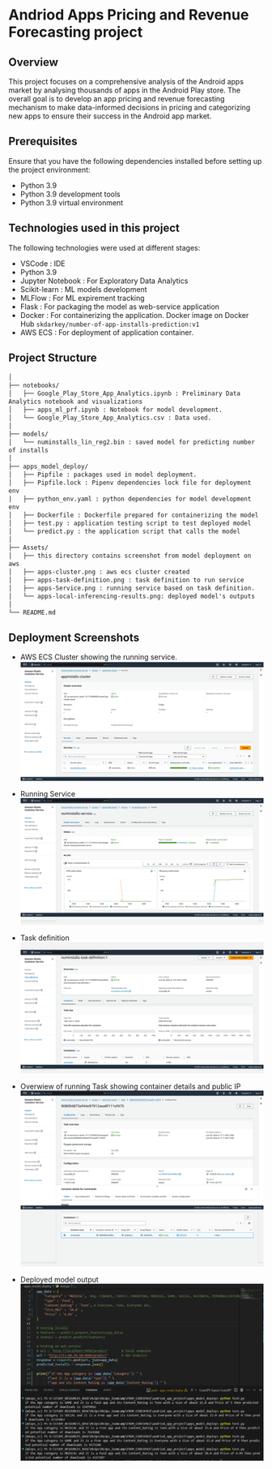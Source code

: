# Andriod Apps Pricing and Revenue Forecasting project

## Overview
This project focuses on a comprehensive analysis of the Android apps market by analysing thousands of apps in the Android Play store. The overall goal is to develop an app pricing and revenue forecasting mechanism to make data-informed decisions in pricing and categorizing new apps to ensure their success in the Android app market.

## Prerequisites
Ensure that you have the following dependencies installed before setting up the project environment:
- Python 3.9
- Python 3.9 development tools
- Python 3.9 virtual environment

## Technologies used in this project
The following technologies were used at different stages:
- VSCode : IDE
- Python 3.9 
- Jupyter Notebook : For Exploratory Data Analytics 
- Scikit-learn : ML models development
- MLFlow : For ML expirement tracking 
- Flask : For packaging the model as web-service application
- Docker : For containerizing the application. Docker image on Docker Hub `skdarkey/number-of-app-installs-prediction:v1`
- AWS ECS : For deployment of application container.

## Project Structure
```
│
├── notebooks/
│   ├── Google_Play_Store_App_Analytics.ipynb : Preliminary Data Analytics notebook and visualizations
│   ├── apps_ml_prf.ipynb : Notebook for model development.
│   └── Google_Play_Store_App_Analytics.csv : Data used.
│
├── models/
│   └── numinstalls_lin_reg2.bin : saved model for predicting number of installs
│
├── apps_model_deploy/
│   ├── Pipfile : packages used in model deployment.
│   ├── Pipfile.lock : Pipenv dependencies lock file for deployment env
|   ├── python_env.yaml : python dependencies for model development env
│   ├── Dockerfile : Dockerfile prepared for containerizing the model 
│   ├── test.py : application testing script to test deployed model
│   └── predict.py : the application script that calls the model
│
├── Assets/
│   ├── this directory contains screenshot from model deployment on aws
│   ├── apps-cluster.png : aws ecs cluster created 
│   ├── apps-task-definition.png : task definition to run service
│   ├── apps-Service.png : running service based on task definition.
│   └── apps-local-inferencing-results.png: deployed model's outputs
│
└── README.md
```
## Deployment Screenshots

* AWS ECS Cluster showing the running service.
![here](assets/apps-Cluster.png)

* Running Service
![here](assets/apps-Service.png)

* Task definition
![here](assets/apps-task_definition.png)

* Overwiew of running Task showing container details and public IP
![here](assets/apps-Task-showing-container-running.png)

* Deployed model output
![here](assets/apps-local-inferencing-results.png)
